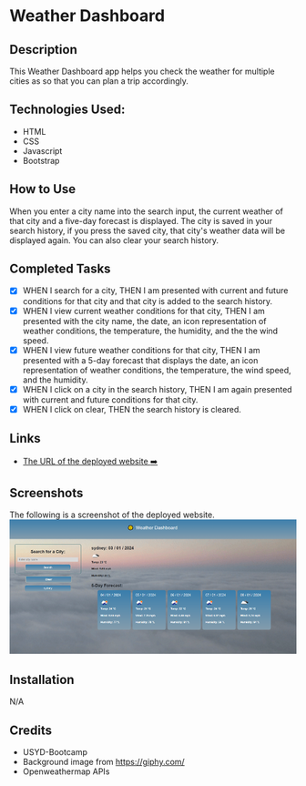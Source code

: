 # Weather Dashboard

## Description

This Weather Dashboard app helps you check the weather for multiple cities as so that you can plan a trip accordingly.

## Technologies Used:

- HTML
- CSS
- Javascript
- Bootstrap

## How to Use

When you enter a city name into the search input, the current weather of that city and a five-day forecast is displayed. The city is saved in your search history, if you press the saved city, that city's weather data will be displayed again.
You can also clear your search history.

## Completed Tasks

- [x] WHEN I search for a city, THEN I am presented with current and future conditions for that city and that city is added to the search history.
- [x] WHEN I view current weather conditions for that city, THEN I am presented with the city name, the date, an icon representation of weather conditions, the temperature, the humidity, and the the wind speed.
- [x] WHEN I view future weather conditions for that city, THEN I am presented with a 5-day forecast that displays the date, an icon representation of weather conditions, the temperature, the wind speed, and the humidity.
- [x] WHEN I click on a city in the search history, THEN I am again presented with current and future conditions for that city.
- [x] WHEN I click on clear, THEN the search history is cleared.

## Links

- [The URL of the deployed website :arrow_right:](https://weather-dashboard-opal.vercel.app/)

## Screenshots

The following is a screenshot of the deployed website.
![alt text](/assets/images/Screenshot.png)

## Installation

N/A

## Credits

- USYD-Bootcamp
- Background image from https://giphy.com/
- Openweathermap APIs
